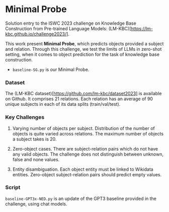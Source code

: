# Minimal Probe
Solution entry to the ISWC 2023 challenge on Knowledge Base Construction from Pre-trained Language Models: (LM-KBC)[https://lm-kbc.github.io/challenge2023/].

This work present __Minimal Probe__, which predicts objects provided a subject and relation. Through this challenge, we test the limits of LLMs in zero-shot setting, when it comes to object prediction for the task of knowledge base construction.

- `baseline-SG.py` is our Minimal Probe. 

### Dataset

The (LM-KBC dataset)[https://github.com/lm-kbc/dataset2023] is available on Github. It comprises 21 relations. Each relation has an average of 90 unique subjects in each of its data splits (train/val/test).

### Key Challenges

1. Varying number of objects per subject.
    Distribution of the number of objects is quite varied across relations. The maximum number of objects a subject takes is 20.

2. Zero-object cases.
    There are subject-relation pairs which do not have any valid objects. The challenge does not distinguish between unknown, false and none values.

3. Entity disambiguation.
	Each object entity must be linked to Wikidata entities. Zero-object subject-relation pairs should predict empty values. 

### Script

`baseline-GPT3x-NED.py` is an update of the GPT3 baseline provided in the challenge, using chat models.
